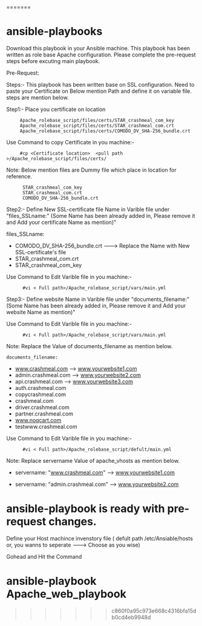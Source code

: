 =======
# ansible-playbooks
Download this playbook in your Ansible machine.
This playbook has been written as role base Apache configuration.
Please complete the pre-request steps before excuting main playbook.

Pre-Request:

Steps:-
        This playbook has been written base on SSL configuration. Need to paste your Certificate on Below mention Path and define it on variable file. steps are mention below.
        
       
Step1:-  Place you certificate on location 
         
         Apache_rolebase_script/files/certs/STAR_crashmeal_com_key
         Apache_rolebase_script/files/certs/STAR_crashmeal_com.crt
         Apache_rolebase_script/files/certs/COMODO_DV_SHA-256_bundle.crt
         
Use Command to copy Certificate in you machine:-
         
         #cp <Certificate location>  <pull path >/Apache_rolebase_script/files/certs/
 
Note:   Below mention files are Dummy file which place in location for reference.

          STAR_crashmeal_com_key
          STAR_crashmeal_com.crt
          COMODO_DV_SHA-256_bundle.crt


Step2:- Define New SSL-certificate file  Name in Varible file under "files_SSLname:" (Some Name has been already added in, Please remove it and Add your certificate Name as mention)"


files_SSLname:
  - COMODO_DV_SHA-256_bundle.crt    ---> Replace the Name with New SSL-certificate's file 
  - STAR_crashmeal_com.crt
  - STAR_crashmeal_com_key
  
  
Use Command to Edit Varible file in you machine:-

          #vi < Full path>/Apache_rolebase_script/vars/main.yml


Step3:- Define website Name in Varible file under "documents_filename:" (Some Name has been already added in, Please remove it and Add your website Name as mention)" 
        
 
Use Command to Edit Varible file in you machine:-

          #vi < Full path>/Apache_rolebase_script/vars/main.yml
 
 Note: Replace the Value of documents_filename as mention below. 
    
    documents_filename:
  - www.crashmeal.com           --> www.yourwebsite1.com
  - admin.crashmeal.com         --> www.yourwebsite2.com
  - api.crashmeal.com           --> www.yourwebsite3.com
  - auth.crashmeal.com
  - copycrashmeal.com
  - crashmeal.com
  - driver.crashmeal.com
  - partner.crashmeal.com
  - www.noqcart.com
  - testwww.crashmeal.com

Use Command to Edit Varible file in you machine:-

          #vi < Full path>/Apache_rolebase_script/defult/main.yml

 Note: Replace servername Value of apache_vhosts as mention below. 

- servername: "www.crashmeal.com"   --> www.yourwebsite1.com

- servername: "admin.crashmeal.com" --> www.yourwebsite2.com
    
# ansible-playbook is ready with pre-request changes.

Define your Host machince invenstory file ( defult path /etc/Ansiable/hosts or, you wanns to seperate ---> Choose as you wise)

Gohead and Hit the Command

# ansible-playbook Apache_web_playbook

      
>>>>>>> c860f0a95c973e668c4316bfa15db0cd4eb9948d
